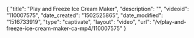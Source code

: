 {
    "title": "Play and Freeze Ice Cream Maker",
    "description": "",
    "videoid": "110007575",
    "date_created": "1502525865",
    "date_modified": "1516733919",
    "type": "captivate",
    "layout": "video",
    "url": "\/v\/play-and-freeze-ice-cream-maker-ca-mp4\/110007575"
}